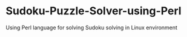 # Sudoku-Puzzle-Solver-using-Perl
Using Perl language for solving Sudoku solving in Linux environment
